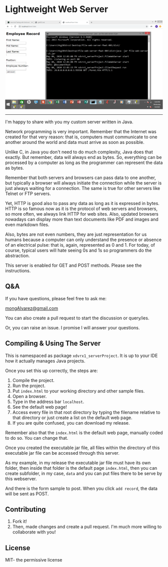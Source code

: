 # Lightweight Web Server 

![picture](screenshots/screenshot1.png)

***

I'm happy to share with you my custom server written in Java.

Network programming is very important. Remember that the Internet
was created for that very reason: that is, computers
must communicate to one another around the world and 
data must arrive as soon as possible.

Unlike C, in Java you don't need to do much complexity, Java
does that exactly. But remember, data will always end as bytes.
So, everything can be processed by a computer as long as the 
programmer can represent the data as bytes.

Remember that both servers and
browsers can pass data to one another, but typically a browser will always
initiate the connection while the server is just always waiting for a connection.
The same is true for other servers like Telnet or FTP servers.

Yet, HTTP is good also to pass any data as long
as it is expressed in bytes. HTTP is so famous now as it is the protocol of
web servers and browsers, so more often, we always link HTTP for web sites.
Also, updated browsers nowadays can display more than text documents like PDF and
images and even markdown files.

Also, bytes are not even numbers, they are just representation for us humans because
a computer can only understand the presence or absence of an electrical pulse: that
is, again, represented as 0 and 1. For today, of course, typical users will hate seeing
0s and 1s so programmers do the abstraction.

This server is enabled for GET and POST methods. Please see the instructions.

## Q&A

If you have questions, please feel free to ask me: 

<mongAlvarez@gmail.com>
   
You can also create a pull request to start the discussion or query/ies.

Or, you can raise an issue. I promise I will answer your questions. 

## Compiling & Using The Server

This is namespaced as package `xdvrx1_serverProject`. It is up to your IDE 
how it actually manages Java projects. 

Once you set this up correctly, the steps are:
1. Compile the project.
2. Run the project.
3. Put `index.html` to your working directory
and other sample files.
3. Open a browser.
4. Type in the address bar `localhost`.
5. See the default web page!
6. Access every file in that root directory
by typing the filename relative to that directory
or just create a list on the default web page.
7. If you are quite confused, you can download my release.

Remember also that the `index.html`
is the default web page, manually coded to do so. You can change that.

Once you created the executable jar file,
all files within the directory of this executable jar file
can be accessed through this server. 

As my example, in my release the executable jar file must
have its own folder, then inside that folder is the default page
`index.html`, then you can create subfolder, in my case, 
`data` and you can put files there to be serve by this webserver. 

And there is the form sample to post. When you click `add record`,
the data will be sent as POST.

## Contributing

1. Fork it!
2. Then, made changes and create a pull request. 
I'm much more willing to collaborate with you!

## License

MIT- the permissive license
